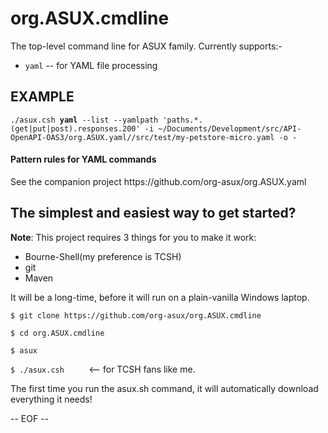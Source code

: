 # org.ASUX.cmdline
<p>The top-level command line for ASUX family. Currently supports:-</p>
<ul><li><code>yaml</code> -- for YAML file processing</li></ul>

<h2>EXAMPLE</h2>
<p><code>./asux.csh <b>yaml</b> --list --yamlpath 'paths.*.(get|put|post).responses.200' -i ~/Documents/Development/src/API-OpenAPI-OAS3/org.ASUX.yaml//src/test/my-petstore-micro.yaml -o - </code></p>

<h4>Pattern rules for YAML commands</h4>
<p>See the companion project https://github.com/org-asux/org.ASUX.yaml</p>

<h2>The simplest and easiest way to get started?</h2>
<p><b>Note</b>: This project requires 3 things for you to make it work:</p>
<ul><li>Bourne-Shell(my preference is TCSH)</li><li>git</li><li>Maven</li></ul>
<p>It will be a long-time, before it will run on a plain-vanilla Windows laptop.</p>

<p><code>$ git clone https://github.com/org-asux/org.ASUX.cmdline</code></p>
<p><code>$ cd org.ASUX.cmdline</code></p>
<p><code>$ asux</code></p>
<p><code>$ ./asux.csh</code> &nbsp;&nbsp;&nbsp;&nbsp;&nbsp;&nbsp;&nbsp;&nbsp; &lt;-- for TCSH fans like me.</p>

The first time you run the asux.sh command, it will automatically download everything it needs!

<p>-- EOF --</p>

